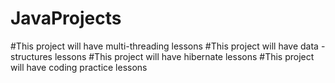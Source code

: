 # JavaProjects

#This project will have multi-threading lessons
#This project will have data -structures lessons
#This project will have hibernate lessons
#This project will have coding practice lessons

